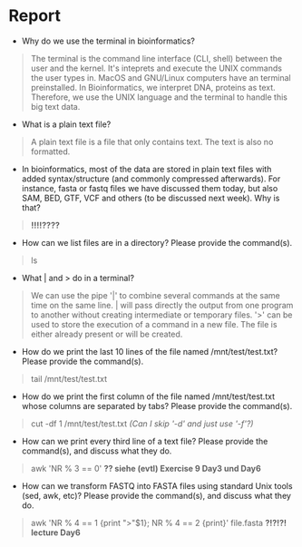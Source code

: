 # Report

* Why do we use the terminal in bioinformatics?
> The terminal is the command line interface (CLI, shell) between the user and the kernel. It's inteprets and execute the UNIX commands the user types in. MacOS and GNU/Linux computers have an terminal preinstalled. In Bioinformatics, we interpret DNA, proteins as text. Therefore, we use the UNIX language and the terminal to handle this big text data.

* What is a plain text file?
> A plain text file is a file that only contains text. The text is also no formatted. 

* In bioinformatics, most of the data are stored in plain text files with added syntax/structure (and commonly compressed afterwards). 
  For instance, fasta or fastq files we have discussed them today, but also SAM, BED, GTF, VCF and others (to be discussed next week). 
  Why is that?
> **!!!!????**

* How can we list files are in a directory? 
  Please provide the command(s).
> ls
  
* What | and > do in a terminal?
> We can use the pipe '|' to combine several commands at the same time on the same line. | will pass directly the output from one program to another without creating intermediate or temporary files. 
> '>' can be used to store the execution of a command in a new file. The file is either already present or will be created. 

* How do we print the last 10 lines of the file named /mnt/test/test.txt? 
  Please provide the command(s).
> tail /mnt/test/test.txt

* How do we print the first column of the file named /mnt/test/test.txt whose columns are separated by tabs? 
  Please provide the command(s).
> cut -df 1 /mnt/test/test.txt
> *(Can I skip '-d' and just use '-f'?)*

* How can we print every third line of a text file? 
  Please provide the command(s), and discuss what they do.
> awk 'NR % 3 == 0' 
> **?? siehe (evtl) Exercise 9 Day3 und Day6**

* How can we transform FASTQ into FASTA files using standard Unix tools (sed, awk, etc)? 
  Please provide the command(s), and discuss what they do.
> awk 'NR % 4 == 1 {print ">"$1};
       NR % 4 == 2 {print}' file.fasta
> **?!?!?!** **lecture Day6**
